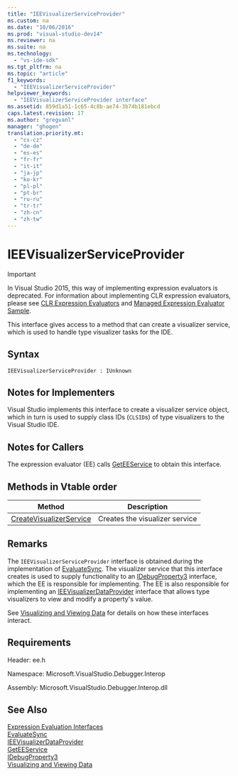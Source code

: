 ```yaml
---
title: "IEEVisualizerServiceProvider"
ms.custom: na
ms.date: "10/06/2016"
ms.prod: "visual-studio-dev14"
ms.reviewer: na
ms.suite: na
ms.technology: 
  - "vs-ide-sdk"
ms.tgt_pltfrm: na
ms.topic: "article"
f1_keywords: 
  - "IEEVisualizerServiceProvider"
helpviewer_keywords: 
  - "IEEVisualizerServiceProvider interface"
ms.assetid: 859d1a51-1c65-4c8b-ae74-3b74b181ebcd
caps.latest.revision: 17
ms.author: "gregvanl"
manager: "ghogen"
translation.priority.mt: 
  - "cs-cz"
  - "de-de"
  - "es-es"
  - "fr-fr"
  - "it-it"
  - "ja-jp"
  - "ko-kr"
  - "pl-pl"
  - "pt-br"
  - "ru-ru"
  - "tr-tr"
  - "zh-cn"
  - "zh-tw"
---
```

# IEEVisualizerServiceProvider
> [!IMPORTANT]
>  In Visual Studio 2015, this way of implementing expression evaluators is deprecated. For information about implementing CLR expression evaluators, please see [CLR Expression Evaluators](https://github.com/Microsoft/ConcordExtensibilitySamples/wiki/CLR-Expression-Evaluators) and [Managed Expression Evaluator Sample](https://github.com/Microsoft/ConcordExtensibilitySamples/wiki/Managed-Expression-Evaluator-Sample).  
  
 This interface gives access to a method that can create a visualizer service, which is used to handle type visualizer tasks for the IDE.  
  
## Syntax  
  
```  
IEEVisualizerServiceProvider : IUnknown  
```  
  
## Notes for Implementers  
 Visual Studio implements this interface to create a visualizer service object, which in turn is used to supply class IDs (`CLSID`s) of type visualizers to the Visual Studio IDE.  
  
## Notes for Callers  
 The expression evaluator (EE) calls [GetEEService](../extensibility/idebugbinder3--geteeservice.md) to obtain this interface.  
  
## Methods in Vtable order  
  
|Method|Description|  
|------------|-----------------|  
|[CreateVisualizerService](../extensibility/ieevisualizerserviceprovider--createvisualizerservice.md)|Creates the visualizer service|  
  
## Remarks  
 The `IEEVisualizerServiceProvider` interface is obtained during the implementation of [EvaluateSync](../extensibility/idebugparsedexpression--evaluatesync.md). The visualizer service that this interface creates is used to supply functionality to an [IDebugProperty3](../extensibility/idebugproperty3.md) interface, which the EE is responsible for implementing. The EE is also responsible for implementing an [IEEVisualizerDataProvider](../extensibility/ieevisualizerdataprovider.md) interface that allows type visualizers to view and modify a property's value.  
  
 See [Visualizing and Viewing Data](../extensibility/visualizing-and-viewing-data.md) for details on how these interfaces interact.  
  
## Requirements  
 Header: ee.h  
  
 Namespace: Microsoft.VisualStudio.Debugger.Interop  
  
 Assembly: Microsoft.VisualStudio.Debugger.Interop.dll  
  
## See Also  
 [Expression Evaluation Interfaces](../extensibility/expression-evaluation-interfaces.md)   
 [EvaluateSync](../extensibility/idebugparsedexpression--evaluatesync.md)   
 [IEEVisualizerDataProvider](../extensibility/ieevisualizerdataprovider.md)   
 [GetEEService](../extensibility/idebugbinder3--geteeservice.md)   
 [IDebugProperty3](../extensibility/idebugproperty3.md)   
 [Visualizing and Viewing Data](../extensibility/visualizing-and-viewing-data.md)